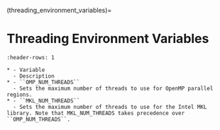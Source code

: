 (threading_environment_variables)=

# Threading Environment Variables

```{list-table}
:header-rows: 1

* - Variable
  - Description
* - ``OMP_NUM_THREADS``
  - Sets the maximum number of threads to use for OpenMP parallel regions.
* - ``MKL_NUM_THREADS``
  - Sets the maximum number of threads to use for the Intel MKL library. Note that MKL_NUM_THREADS takes precedence over ``OMP_NUM_THREADS``.
```
